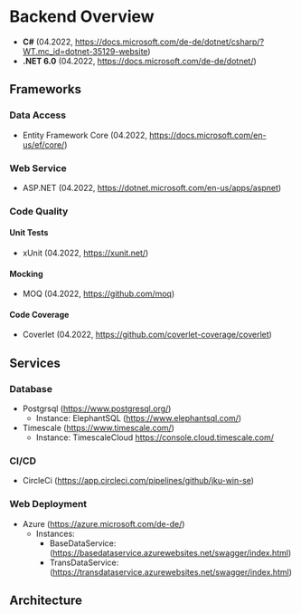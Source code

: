 # Backend Overview
- **C#** (04.2022, https://docs.microsoft.com/de-de/dotnet/csharp/?WT.mc_id=dotnet-35129-website)
- **.NET 6.0** (04.2022, https://docs.microsoft.com/de-de/dotnet/)

## Frameworks
### Data Access
- Entity Framework Core (04.2022, https://docs.microsoft.com/en-us/ef/core/)
### Web Service
- ASP.NET (04.2022, https://dotnet.microsoft.com/en-us/apps/aspnet)
### Code Quality
#### Unit Tests
- xUnit (04.2022, https://xunit.net/)
#### Mocking 
- MOQ (04.2022, https://github.com/moq)
#### Code Coverage
- Coverlet (04.2022, https://github.com/coverlet-coverage/coverlet)
## Services
### Database
- Postgrsql (https://www.postgresql.org/)
    - Instance: ElephantSQL (https://www.elephantsql.com/)
- Timescale (https://www.timescale.com/)
    - Instance: TimescaleCloud https://console.cloud.timescale.com/
### CI/CD
- CircleCi (https://app.circleci.com/pipelines/github/jku-win-se)
### Web Deployment
- Azure (https://azure.microsoft.com/de-de/)
    - Instances: 
        - BaseDataService: (https://basedataservice.azurewebsites.net/swagger/index.html)
        - TransDataService: (https://transdataservice.azurewebsites.net/swagger/index.html)

## Architecture

